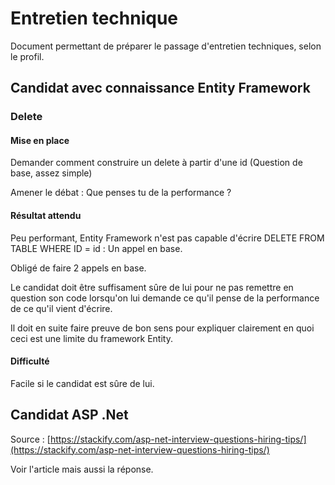 # Entretien technique

Document permettant de préparer le passage d'entretien techniques, selon le profil.

## Candidat avec connaissance Entity Framework

### Delete

#### Mise en place

Demander comment construire un delete à partir d'une id \(Question de base, assez simple\)

Amener le débat : Que penses tu de la performance ?

#### Résultat attendu

Peu performant, Entity Framework n'est pas capable d'écrire DELETE FROM TABLE WHERE ID = id : Un appel en base.

Obligé de faire 2 appels en base.

Le candidat doit être suffisament sûre de lui pour ne pas remettre en question son code lorsqu'on lui demande ce qu'il pense de la performance de ce qu'il vient d'écrire.

Il doit en suite faire preuve de bon sens pour expliquer clairement en quoi ceci est une limite du framework Entity.

#### Difficulté

Facile si le candidat est sûre de lui.

## Candidat ASP .Net

Source : [https://stackify.com/asp-net-interview-questions-hiring-tips/](https://stackify.com/asp-net-interview-questions-hiring-tips/)

Voir l'article mais aussi la réponse.







